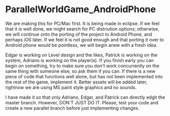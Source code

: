 # ParallelWorldGame_AndroidPhone

We are making this for PC/Mac first.  It is being made in eclipse.  If we feel that it is well done, we might search for PC distriution options; otherwise, we will continue onto the porting of the project to Android Phone, and perhaps iOS later.  If we feel it is not good enough and that porting it over to Android phone would be pointless, we will begin anew with a fresh idea.



Edgar is working on Level design and the likes, Patrick is working on the system, Adriano is working on the player(s).  If you finish early you can begin on something, try to make sure you don't work concurrently on the same thing with someone else, so ask them if you can.  If there is a new piece of code that functions well alone, but has not been implemented into the rest of the game, implement it.  Better assets will be added later, rightnow we are using MS paint style graphics and no sounds.



I have made it so that only Adriano, Edgar, and Patrick can directly edgit the master branch.  However, DON'T JUST DO IT.  Please, test your code and create a new parallel branch before just implementing changes.
